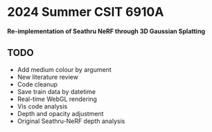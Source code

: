 # 2024 Summer CSIT 6910A
**Re-implementation of Seathru NeRF through 3D Gaussian Splatting**

## TODO
* Add medium colour by argument
* New literature review
* Code cleanup
* Save train data by datetime
* Real-time WebGL rendering
* Vis code analysis
* Depth and opacity adjustment
* Original Seathru-NeRF depth analysis